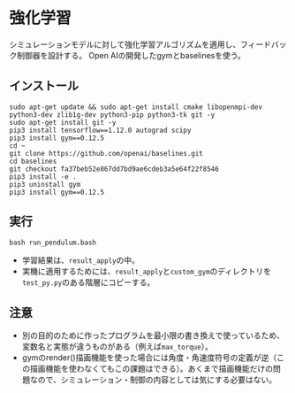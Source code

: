 # 強化学習
シミュレーションモデルに対して強化学習アルゴリズムを適用し、フィードバック制御器を設計する。
Open AIの開発したgymとbaselinesを使う。

## インストール
```
sudo apt-get update && sudo apt-get install cmake libopenmpi-dev python3-dev zlib1g-dev python3-pip python3-tk git -y
sudo apt-get install git -y
pip3 install tensorflow==1.12.0 autograd scipy
pip3 install gym==0.12.5
cd ~
git clone https://github.com/openai/baselines.git
cd baselines
git checkout fa37beb52e867dd7bd9ae6cdeb3a5e64f22f8546
pip3 install -e .
pip3 uninstall gym
pip3 install gym==0.12.5
```

## 実行
```
bash run_pendulum.bash
```

* 学習結果は、`result_apply`の中。
* 実機に適用するためには、`result_apply`と`custom_gym`のディレクトリを`test_py.py`のある階層にコピーする。

## 注意
* 別の目的のために作ったプログラムを最小限の書き換えで使っているため、変数名と実態が違うものがある（例えば`max_torque`）。
* gymのrender()描画機能を使った場合には角度・角速度符号の定義が逆（この描画機能を使わなくてもこの課題はできる）。あくまで描画機能だけの問題なので、シミュレーション・制御の内容としては気にする必要はない。

